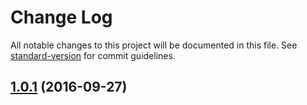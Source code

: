 # Change Log

All notable changes to this project will be documented in this file. See [standard-version](https://github.com/conventional-changelog/standard-version) for commit guidelines.

<a name="1.0.1"></a>
## [1.0.1](https://github.com/noahrc/name-replace-loader/compare/v1.0.0...v1.0.1) (2016-09-27)
